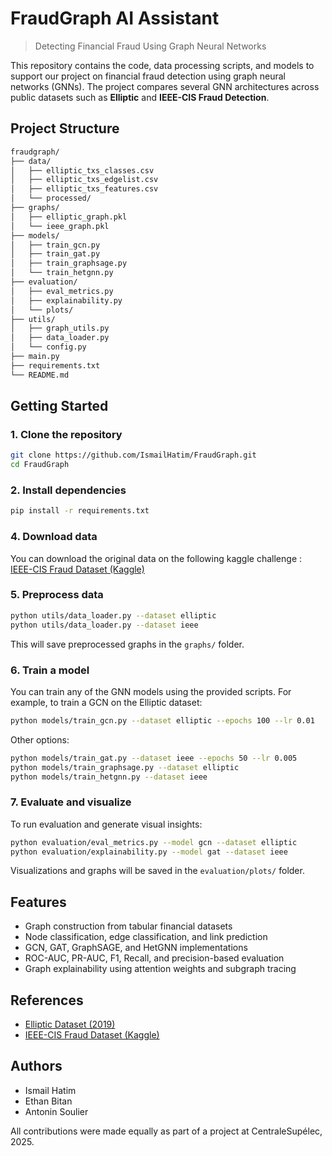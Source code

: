 # FraudGraph AI Assistant

> Detecting Financial Fraud Using Graph Neural Networks

This repository contains the code, data processing scripts, and models to support our project on financial fraud detection using graph neural networks (GNNs). The project compares several GNN architectures across public datasets such as **Elliptic** and **IEEE-CIS Fraud Detection**.

## Project Structure

```bash
fraudgraph/
├── data/
│   ├── elliptic_txs_classes.csv
│   ├── elliptic_txs_edgelist.csv
│   ├── elliptic_txs_features.csv
│   └── processed/
├── graphs/
│   ├── elliptic_graph.pkl
│   └── ieee_graph.pkl
├── models/
│   ├── train_gcn.py
│   ├── train_gat.py
│   ├── train_graphsage.py
│   └── train_hetgnn.py
├── evaluation/
│   ├── eval_metrics.py
│   ├── explainability.py
│   └── plots/
├── utils/
│   ├── graph_utils.py
│   ├── data_loader.py
│   └── config.py
├── main.py
├── requirements.txt
└── README.md
```

## Getting Started

### 1. Clone the repository
```bash
git clone https://github.com/IsmailHatim/FraudGraph.git
cd FraudGraph
```

### 2. Install dependencies
```bash
pip install -r requirements.txt
```

### 4. Download data
You can download the original data on the following kaggle challenge : [IEEE-CIS Fraud Dataset (Kaggle)](https://kaggle.com/competitions/ieee-fraud-detection)

### 5. Preprocess data
```bash
python utils/data_loader.py --dataset elliptic
python utils/data_loader.py --dataset ieee
```
This will save preprocessed graphs in the `graphs/` folder.

### 6. Train a model
You can train any of the GNN models using the provided scripts. For example, to train a GCN on the Elliptic dataset:
```bash
python models/train_gcn.py --dataset elliptic --epochs 100 --lr 0.01
```
Other options:
```bash
python models/train_gat.py --dataset ieee --epochs 50 --lr 0.005
python models/train_graphsage.py --dataset elliptic
python models/train_hetgnn.py --dataset ieee
```

### 7. Evaluate and visualize
To run evaluation and generate visual insights:
```bash
python evaluation/eval_metrics.py --model gcn --dataset elliptic
python evaluation/explainability.py --model gat --dataset ieee
```
Visualizations and graphs will be saved in the `evaluation/plots/` folder.

## Features
- Graph construction from tabular financial datasets
- Node classification, edge classification, and link prediction
- GCN, GAT, GraphSAGE, and HetGNN implementations
- ROC-AUC, PR-AUC, F1, Recall, and precision-based evaluation
- Graph explainability using attention weights and subgraph tracing

## References
- [Elliptic Dataset (2019)](https://www.elliptic.co)
- [IEEE-CIS Fraud Dataset (Kaggle)](https://kaggle.com/competitions/ieee-fraud-detection)

## Authors
- Ismail Hatim  
- Ethan Bitan  
- Antonin Soulier  

All contributions were made equally as part of a project at CentraleSupélec, 2025.